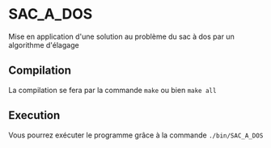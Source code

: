 # SAC_A_DOS

Mise en application d'une solution au problème du sac à dos par un algorithme d'élagage

## Compilation

La compilation se fera par la commande ``make`` ou bien ``make all``

## Execution

Vous pourrez exécuter le programme grâce à la commande ``./bin/SAC_A_DOS``

